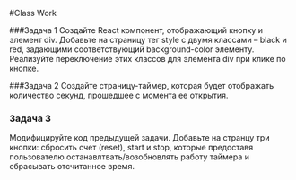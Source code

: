 #Class Work 

###Задача 1 
Создайте React компонент, отображающий кнопку и элемент div. Добавьте на страницу тег style с двумя классами – black и red, задающими соответствующий background-color элементу. Реализуйте переключение этих классов для элемента div при клике по кнопке. 

###Задача 2 
Создайте страницу-таймер, которая будет отображать количество секунд, прошедшее с момента ее открытия. 

### Задача 3 
Модифицируйте код предыдущей задачи. Добавьте на странцу три кнопки: сбросить счет (reset), start и stop, которые предоставя пользователю останавлтвать/возобновлять работу таймера и сбрасывать отсчитанное время. 

